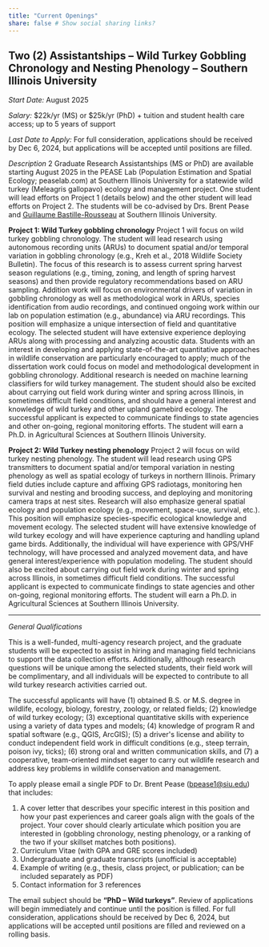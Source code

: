 ```yaml
---
title: "Current Openings"
share: false # Show social sharing links?
---
```


## **Two (2) Assistantships – Wild Turkey Gobbling Chronology and Nesting Phenology – Southern Illinois University**

*Start Date:* August 2025 

*Salary:* $22k/yr (MS) or $25k/yr (PhD) + tuition and student health care access; up to 5 years of support 

*Last Date to Apply:* For full consideration, applications should be received by Dec 6, 2024, but applications will be accepted until positions are filled.

*Description*
2 Graduate Research Assistantships (MS or PhD) are available starting August 2025 in the PEASE Lab (Population Estimation and Spatial Ecology; peaselab.com) at Southern Illinois University for a statewide wild turkey (Meleagris gallopavo) ecology and management project. One student will lead efforts on Project 1 (details below) and the other student will lead efforts on Project 2. The students will be co-advised by Drs. Brent Pease and [Guillaume Bastille-Rousseau](https://bastillerousseau.wixsite.com/research) at Southern Illinois University.

**Project 1: Wild Turkey gobbling chronology**
Project 1 will focus on wild turkey gobbling chronology. The student will lead research using autonomous recording units (ARUs) to document spatial and/or temporal variation in gobbling chronology (e.g., Kreh et al., 2018 Wildlife Society Bulletin). The focus of this research is to assess current spring harvest season regulations (e.g., timing, zoning, and length of spring harvest seasons) and then provide regulatory recommendations based on ARU sampling. Addition work will focus on environmental drivers of variation in gobbling chronology as well as methodological work in ARUs, species identification from audio recordings, and continued ongoing work within our lab on population estimation (e.g., abundance) via ARU recordings.
This position will emphasize a unique intersection of field and quantitative ecology. The selected student will have extensive experience deploying ARUs along with processing and analyzing acoustic data. Students with an interest in developing and applying state-of-the-art quantitative approaches in wildlife conservation are particularly encouraged to apply; much of the dissertation work could focus on model and methodological development in gobbling chronology. Additional research is needed on machine learning classifiers for wild turkey management. The student should also be excited about carrying out field work during winter and spring across Illinois, in sometimes difficult field conditions, and should have a general interest and knowledge of wild turkey and other upland gamebird ecology. The successful applicant is expected to communicate findings to state agencies and other on-going, regional monitoring efforts. The student will earn a Ph.D. in Agricultural Sciences at Southern Illinois University.


**Project 2: Wild Turkey nesting phenology**
Project 2 will focus on wild turkey nesting phenology. The student will lead research using GPS transmitters to document spatial and/or temporal variation in nesting phenology as well as spatial ecology of turkeys in northern Illinois. Primary field duties include capture and affixing GPS radiotags, monitoring hen survival and nesting and brooding success, and deploying and monitoring camera traps at nest sites. Research will also emphasize general spatial ecology and population ecology (e.g., movement, space-use, survival, etc.).
This position will emphasize species-specific ecological knowledge and movement ecology. The selected student will have extensive knowledge of wild turkey ecology and will have experience capturing and handling upland game birds. Additionally, the individual will have experience with GPS/VHF technology, will have processed and analyzed movement data, and have general interest/experience with population modeling. The student should also be excited about carrying out field work during winter and spring across Illinois, in sometimes difficult field conditions. The successful applicant is expected to communicate findings to state agencies and other on-going, regional monitoring efforts. The student will earn a Ph.D. in Agricultural Sciences at Southern Illinois University.

-- -- -- -- -- -- -- ---- -- -- ---- -- -- ---- -- -- ---- -- -- ---- -- -- --
*General Qualifications*

This is a well-funded, multi-agency research project, and the graduate students will be expected to assist in hiring and managing field technicians to support the data collection efforts. Additionally, although research questions will be unique among the selected students, their field work will be complimentary, and all individuals will be expected to contribute to all wild turkey research activities carried out.

The successful applicants will have (1) obtained B.S. or M.S. degree in wildlife, ecology, biology, forestry, zoology, or related fields; (2) knowledge of wild turkey ecology; (3) exceptional quantitative skills with experience using a variety of data types and models; (4) knowledge of program R and spatial software (e.g., QGIS, ArcGIS); (5) a driver's license and ability to conduct independent field work in difficult conditions (e.g., steep terrain, poison ivy, ticks); (6) strong oral and written communication skills, and (7) a cooperative, team-oriented mindset eager to carry out wildlife research and address key problems in wildlife conservation and management.

To apply please email a single PDF to Dr. Brent Pease (bpease1@siu.edu) that includes:
1. A cover letter that describes your specific interest in this position and how your past experiences and career goals align with the goals of the project. Your cover should clearly articulate which position you are interested in (gobbling chronology, nesting phenology, or a ranking of the two if your skillset matches both positions).
2. Curriculum Vitae (with GPA and GRE scores included)
3. Undergraduate and graduate transcripts (unofficial is acceptable)
4. Example of writing (e.g., thesis, class project, or publication; can be included separately as PDF)
6. Contact information for 3 references

The email subject should be **“PhD – Wild turkeys”**. Review of applications will begin immediately and continue until the position is filled. For full consideration, applications should be received by Dec 6, 2024, but applications will be accepted until positions are filled and reviewed on a rolling basis.






